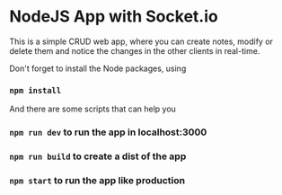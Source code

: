 # NodeJS App with Socket.io

This is a simple CRUD web app, where you can create notes, modify or delete them and notice the changes in the other clients in real-time.

Don't forget to install the Node packages, using

### `npm install`

And there are some scripts that can help you

### `npm run dev` to run the app in localhost:3000

### `npm run build` to create a dist of the app

### `npm start` to run the app like production
